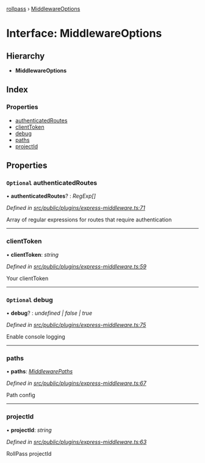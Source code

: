 [rollpass](../README.md) › [MiddlewareOptions](middlewareoptions.md)

# Interface: MiddlewareOptions

## Hierarchy

* **MiddlewareOptions**

## Index

### Properties

* [authenticatedRoutes](middlewareoptions.md#optional-authenticatedroutes)
* [clientToken](middlewareoptions.md#clienttoken)
* [debug](middlewareoptions.md#optional-debug)
* [paths](middlewareoptions.md#paths)
* [projectId](middlewareoptions.md#projectid)

## Properties

### `Optional` authenticatedRoutes

• **authenticatedRoutes**? : *RegExp[]*

*Defined in [src/public/plugins/express-middleware.ts:71](https://github.com/RollPass/rollpass-js/blob/e91670a/src/public/plugins/express-middleware.ts#L71)*

Array of regular expressions for routes that require authentication

___

###  clientToken

• **clientToken**: *string*

*Defined in [src/public/plugins/express-middleware.ts:59](https://github.com/RollPass/rollpass-js/blob/e91670a/src/public/plugins/express-middleware.ts#L59)*

Your clientToken

___

### `Optional` debug

• **debug**? : *undefined | false | true*

*Defined in [src/public/plugins/express-middleware.ts:75](https://github.com/RollPass/rollpass-js/blob/e91670a/src/public/plugins/express-middleware.ts#L75)*

Enable console logging

___

###  paths

• **paths**: *[MiddlewarePaths](middlewarepaths.md)*

*Defined in [src/public/plugins/express-middleware.ts:67](https://github.com/RollPass/rollpass-js/blob/e91670a/src/public/plugins/express-middleware.ts#L67)*

Path config

___

###  projectId

• **projectId**: *string*

*Defined in [src/public/plugins/express-middleware.ts:63](https://github.com/RollPass/rollpass-js/blob/e91670a/src/public/plugins/express-middleware.ts#L63)*

RollPass projectId
